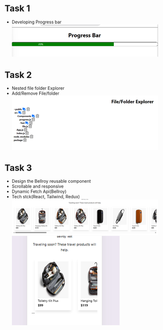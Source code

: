 # Task 1
- Developing Progress bar
![alt text](image.png)

# Task 2
- Nested file folder Explorer
- Add/Remove File/folder
![alt text](image-1.png)

# Task 3
- Design the Bellroy reusable component
- Scrollable and responsive
- Dynamic Fetch Api(Bellroy)
- Tech stck(React, Tailwind, Redux)
![alt text](image-2.png)
![alt text](image-3.png)